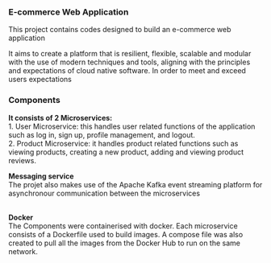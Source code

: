 <h3>E-commerce Web Application</h3>

<p>This project contains codes designed to build an e-commerce web application</p>

<p>It aims to create a platform that is resilient, flexible, scalable and modular with the use of modern techniques and tools, aligning with the principles and expectations of cloud native software. In order to meet and exceed users expectations</p>


<h3>Components</h3>

<p><b>It consists of 2 Microservices:</b><br>
1. User Microservice: this handles user related functions of the application such as log in, sign up, profile management, and logout.<br>
2. Product Microservice: it handles product related functions such as viewing products, creating a new product, adding and viewing product reviews.<br>

<p><b>Messaging service</b><br>
The projet also makes use of the Apache Kafka event streaming platform for asynchronour communication between the microservices<br><br>


<p><b>Docker</b><br>
The Components were containerised with docker. Each microservice consists of a Dockerfile used to build images. A compose file was also created to pull all the images from the Docker Hub to run on the same network.
</p>
